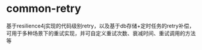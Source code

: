 # common-retry
基于resilience4j实现的代码级别retry，以及基于db存储+定时任务的retry补偿，可用于多种场景下的重试实现，并可自定义重试次数、衰减时间、重试调用的方法等
